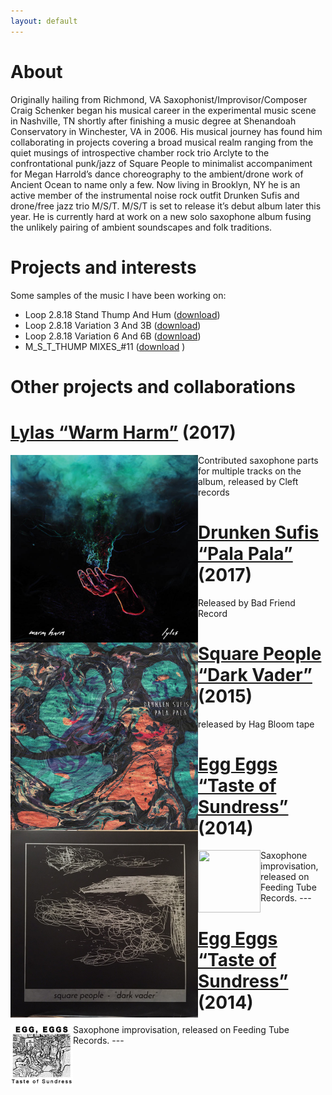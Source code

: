 ```yaml
---
layout: default
---
```


# [](#header-2)About
Originally hailing from Richmond, VA Saxophonist/Improvisor/Composer Craig Schenker began his musical career in the experimental music scene in Nashville, TN shortly after finishing a music degree at Shenandoah Conservatory in Winchester, VA in 2006. His musical journey has found him collaborating in projects covering a broad musical realm ranging from the quiet musings of introspective chamber rock trio Arclyte to the confrontational punk/jazz of Square People to minimalist accompaniment for Megan Harrold’s dance choreography to the ambient/drone work of Ancient Ocean to name only a few. Now living in Brooklyn, NY he is an active member of the instrumental noise rock outfit Drunken Sufis and drone/free jazz trio M/S/T. M/S/T is set to release it’s debut album later this year. He is currently hard at work on a new solo saxophone album fusing the unlikely pairing of ambient soundscapes and folk traditions.

# [](#header-2)Projects and interests
Some samples of the music I have been working on:

- Loop 2.8.18 Stand Thump And Hum ([download](https://github.com/cischenker/cischenker.github.io/blob/master/samples/Loop%202.8.18%20Stand%20Thump%20And%20Hum.m4a?raw=true))
- Loop 2.8.18 Variation 3 And 3B ([download](https://github.com/cischenker/cischenker.github.io/blob/master/samples/Loop%202.8.18%20Variation%203%20And%203B.m4a?raw=true))
- Loop 2.8.18 Variation 6 And 6B ([download](https://github.com/cischenker/cischenker.github.io/blob/master/samples/Loop%202.8.18%20Variation%206%20And%206B.m4a?raw=true))
- M_S_T_THUMP MIXES_#11 ([download](https://github.com/cischenker/cischenker.github.io/blob/master/samples/M_S_T_THUMP%20MIXES_%2311.mp3?raw=true)
)

# [](#header-2)Other projects and collaborations

# [](#header-6) [Lylas “Warm Harm”](https://lylas.bandcamp.com/album/warm-harm) (2017)

<img src="https://raw.githubusercontent.com/cischenker/cischenker.github.io/master/img/warm_harm.jpg" style="width:300;height:300px;" align="left"> Contributed saxophone parts for multiple tracks on the album, released by Cleft records

# [](#header-6) [Drunken Sufis “Pala Pala”](https://drunkensufis.bandcamp.com/) (2017)

<img src="https://raw.githubusercontent.com/cischenker/cischenker.github.io/master/img/pala_pala.jpg" style="width:300;height:300px;" align="left"> Released by Bad Friend Record



# [](#header-6) [Square People “Dark Vader”](https://soundcloud.com/lofantasyjunk/sets/square-people-dark-vader) (2015)

<img src="https://raw.githubusercontent.com/cischenker/cischenker.github.io/master/img/dark_vader.jpg" style="width:300;height:300px;" align="left">  released by Hag Bloom tape


# [](#header-6) [Egg Eggs “Taste of Sundress”](https://feedingtuberecords.bandcamp.com/album/taste-of-sundress) (2014)

<img align="left" width="100" height="100" src="http://www.fillmurray.com/100/100">
Saxophone improvisation, released on Feeding Tube Records.
---

# [](#header-6) [Egg Eggs “Taste of Sundress”](https://feedingtuberecords.bandcamp.com/album/taste-of-sundress) (2014)

<img align="left" width="100" height="100" src="https://raw.githubusercontent.com/cischenker/cischenker.github.io/master/img/egg_egg.jpg">
Saxophone improvisation, released on Feeding Tube Records.
---
